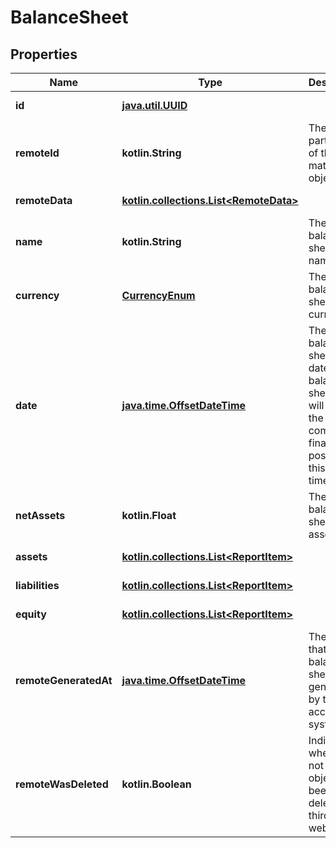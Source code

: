 
# BalanceSheet

## Properties
Name | Type | Description | Notes
------------ | ------------- | ------------- | -------------
**id** | [**java.util.UUID**](java.util.UUID.md) |  |  [optional] [readonly]
**remoteId** | **kotlin.String** | The third-party API ID of the matching object. |  [optional]
**remoteData** | [**kotlin.collections.List&lt;RemoteData&gt;**](RemoteData.md) |  |  [optional] [readonly]
**name** | **kotlin.String** | The balance sheet&#39;s name. |  [optional]
**currency** | [**CurrencyEnum**](CurrencyEnum.md) | The balance sheet&#39;s currency. |  [optional]
**date** | [**java.time.OffsetDateTime**](java.time.OffsetDateTime.md) | The balance sheet&#39;s date. The balance sheet data will reflect the company&#39;s financial position this point in time. |  [optional]
**netAssets** | **kotlin.Float** | The balance sheet&#39;s net assets. |  [optional]
**assets** | [**kotlin.collections.List&lt;ReportItem&gt;**](ReportItem.md) |  |  [optional] [readonly]
**liabilities** | [**kotlin.collections.List&lt;ReportItem&gt;**](ReportItem.md) |  |  [optional] [readonly]
**equity** | [**kotlin.collections.List&lt;ReportItem&gt;**](ReportItem.md) |  |  [optional] [readonly]
**remoteGeneratedAt** | [**java.time.OffsetDateTime**](java.time.OffsetDateTime.md) | The time that balance sheet was generated by the accounting system. |  [optional]
**remoteWasDeleted** | **kotlin.Boolean** | Indicates whether or not this object has been deleted by third party webhooks. |  [optional] [readonly]



